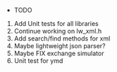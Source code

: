 * TODO

1) Add Unit tests for all libraries
2) Continue working on lw_xml.h
3) Add search/find methods for xml
4) Maybe lightweight json parser?
5) Maybe FIX exchange simulator
6) Unit test for ymd
